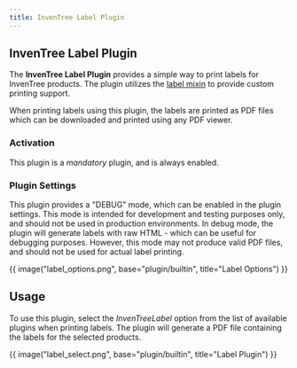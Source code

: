 ```yaml
---
title: InvenTree Label Plugin
---
```


## InvenTree Label Plugin

The **InvenTree Label Plugin** provides a simple way to print labels for InvenTree products. The plugin utilizes the [label mixin](../mixins/label.md) to provide custom printing support.

When printing labels using this plugin, the labels are printed as PDF files which can be downloaded and printed using any PDF viewer.

### Activation

This plugin is a *mandatory* plugin, and is always enabled.

### Plugin Settings

This plugin provides a "DEBUG" mode, which can be enabled in the plugin settings. This mode is intended for development and testing purposes only, and should not be used in production environments. In debug mode, the plugin will generate labels with raw HTML - which can be useful for debugging purposes. However, this mode may not produce valid PDF files, and should not be used for actual label printing.

{{ image("label_options.png", base="plugin/builtin", title="Label Options") }}

## Usage

To use this plugin, select the *InvenTreeLabel* option from the list of available plugins when printing labels. The plugin will generate a PDF file containing the labels for the selected products.

{{ image("label_select.png", base="plugin/builtin", title="Label Plugin") }}
